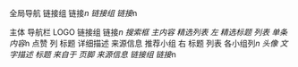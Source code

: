 全局导航
      链接组
           链接*n
      链接组
           链接*n

主体
     导航栏
          LOGO
          链接组
                链接*n
          搜索框
     主内容
          精选列表 左
                精选标题
                列表
                    单条内容*n
                            点赞
                            列
                                标题
                                详细描述
                                来源信息
            推荐小组 右
                  标题
                  列表
                    各小组列*n
                          头像
                          文字描述
                                标题
                                来自于
页脚
    来源信息
    链接组
        链接*n

